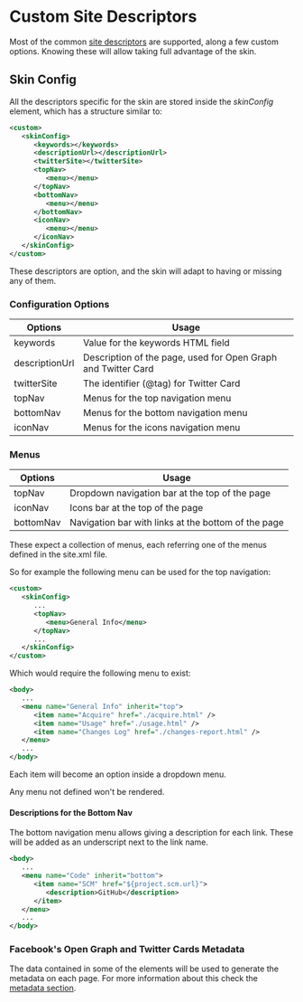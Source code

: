 # Custom Site Descriptors

Most of the common [site descriptors][site_descriptors] are supported, along a few custom options. Knowing these will allow taking full advantage of the skin.

## Skin Config

All the descriptors specific for the skin are stored inside the *skinConfig* element, which has a structure similar to:

```xml
<custom>
   <skinConfig>
      <keywords></keywords>
      <descriptionUrl></descriptionUrl>
      <twitterSite></twitterSite>
      <topNav>
         <menu></menu>
      </topNav>
      <bottomNav>
         <menu></menu>
      </bottomNav>
      <iconNav>
         <menu></menu>
      </iconNav>
   </skinConfig>
</custom>
```

These descriptors are option, and the skin will adapt to having or missing any of them.

### Configuration Options

|Options|Usage|
|---|---|
|keywords|Value for the keywords HTML field|
|descriptionUrl|Description of the page, used for Open Graph and Twitter Card|
|twitterSite|The identifier (@tag) for Twitter Card|
|topNav|Menus for the top navigation menu|
|bottomNav|Menus for the bottom navigation menu|
|iconNav|Menus for the icons navigation menu|

### Menus

|Options|Usage|
|---|---|
|topNav|Dropdown navigation bar at the top of the page|
|iconNav|Icons bar at the top of the page|
|bottomNav|Navigation bar with links at the bottom of the page|

These expect a collection of menus, each referring one of the menus defined in the site.xml file.

So for example the following menu can be used for the top navigation:

```xml
<custom>
   <skinConfig>
      ...
      <topNav>
         <menu>General Info</menu>
      </topNav>
      ...
   </skinConfig>
</custom>
```

Which would require the following menu to exist:

```xml
<body>
   ...
   <menu name="General Info" inherit="top">
      <item name="Acquire" href="./acquire.html" />
      <item name="Usage" href="./usage.html" />
      <item name="Changes Log" href="./changes-report.html" />
   </menu>
   ...
</body>
```

Each item will become an option inside a dropdown menu.

Any menu not defined won't be rendered.

#### Descriptions for the Bottom Nav

The bottom navigation menu allows giving a description for each link. These will be added as an underscript next to the link name.

```xml
<body>
   ...
   <menu name="Code" inherit="bottom">
      <item name="SCM" href="${project.scm.url}">
         <description>GitHub</description>
      </item>
   </menu>
   ...
</body>
```

### Facebook's Open Graph and Twitter Cards Metadata

The data contained in some of the elements will be used to generate the metadata on each page. For more information about this check the [metadata section][metadata].

[metadata]: ./metadata.html

[site_descriptors]: ./site_descriptor.html